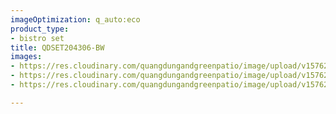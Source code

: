 ```yaml
---
imageOptimization: q_auto:eco
product_type:
- bistro set
title: QDSET204306-BW
images:
- https://res.cloudinary.com/quangdungandgreenpatio/image/upload/v1576200208/posts/20190525_101736_2_dbztzm.jpg
- https://res.cloudinary.com/quangdungandgreenpatio/image/upload/v1576200058/posts/20190525_101753_m81bb1.jpg
- https://res.cloudinary.com/quangdungandgreenpatio/image/upload/v1576200059/posts/20190525_101432_heixts.jpg

---
```

